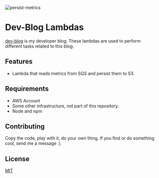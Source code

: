 ![persist-metrics](https://github.com/ruffythepirate/dev-blog-lambdas/workflows/persist-metrics/badge.svg)

# Dev-Blog Lambdas

[dev-blog](http://dev-blog.net) is my developer blog. These lambdas are used to perform different tasks related to this blog.

## Features

* Lambda that reads metrics from SQS and persist them to S3.

## Requirements

* AWS Account
* Some other infrastructure, not part of this repository.
* Node and npm

## Contributing

Copy the code, play with it, do your own thing. If you find or do something cool, send me a message :).

## License

[MIT](./LICENSE)
